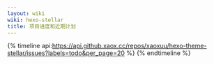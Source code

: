 ```yaml
---
layout: wiki
wiki: hexo-stellar
title: 项目进度和近期计划
---
```


{% timeline api:https://api.github.xaox.cc/repos/xaoxuu/hexo-theme-stellar/issues?labels=todo&per_page=20 %}
{% endtimeline %}
